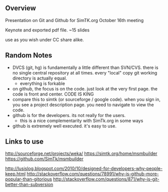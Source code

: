 Overview
--------

Presentation on Git and Github for SimTK.org October 16th meeting

Keynote and exported pdf file. ~15 slides

use as you wish under CC share alike.

Random Notes
------------

- DVCS (git, hg) is fundamentally a little different than SVN/CVS. there is
  no single central repository at all times. every "local" copy git working
  directory is actually equal.
  - everything is forkable
- on github, the focus is on the code. just look at the very first page. the code
is front and center. CODE IS KING
- compare this to simtk (or sourceforge / google code). when you sign in,
  you see a project description page. you need to navigate to view the code.
- github is for the developers. its not really for the users.
  - this is a nice complementarity with SimTk.org in some ways
- github is extremely well executed. it's easy to use.


Links to use
------------
http://sourceforge.net/projects/weka/
https://simtk.org/home/msmbuilder
https://github.com/SimTk/msmbuilder


http://lusislog.blogspot.com/2010/10/designed-for-developers-why-people-keep.html
http://stackoverflow.com/questions/78991/why-is-github-more-popular-than-gitorious
http://stackoverflow.com/questions/871/why-is-git-better-than-subversion
